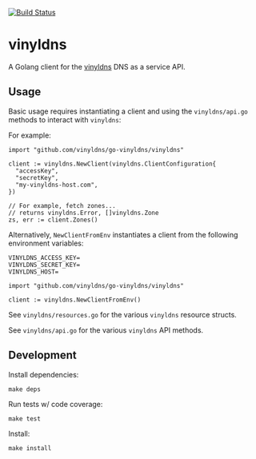[![Build Status](https://travis-ci.org/vinyldns/go-vinyldns.svg?branch=master)](https://travis-ci.org/vinyldns/go-vinyldns)

# vinyldns

A Golang client for the [vinyldns](https://github.com/vinyldns) DNS as a service API.

## Usage

Basic usage requires instantiating a client and using the `vinyldns/api.go` methods to interact with `vinyldns`:

For example:

```golang
import "github.com/vinyldns/go-vinyldns/vinyldns"

client := vinyldns.NewClient(vinyldns.ClientConfiguration{
  "accessKey",
  "secretKey",
  "my-vinyldns-host.com",
})

// For example, fetch zones...
// returns vinyldns.Error, []vinyldns.Zone
zs, err := client.Zones()
```

Alternatively, `NewClientFromEnv` instantiates a client from the following environment variables:

```
VINYLDNS_ACCESS_KEY=
VINYLDNS_SECRET_KEY=
VINYLDNS_HOST=
```

```golang
import "github.com/vinyldns/go-vinyldns/vinyldns"

client := vinyldns.NewClientFromEnv()
```

See `vinyldns/resources.go` for the various `vinyldns` resource structs.

See `vinyldns/api.go` for the various `vinyldns` API methods.

## Development

Install dependencies:

```
make deps
```

Run tests w/ code coverage:

```
make test
```

Install:

```
make install
```
